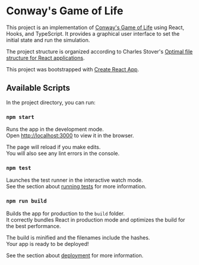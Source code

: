 # Conway's Game of Life

This project is an implementation of [Conway's Game of Life](https://en.wikipedia.org/wiki/Conway's_Game_of_Life) using React, Hooks, and TypeScript. It provides a graphical user interface to set the initial state and run the simulation.

The project structure is organized according to Charles Stover's [Optimal file structure for React applications](https://medium.com/@Charles_Stover/optimal-file-structure-for-react-applications-f3e35ad0a145).

This project was bootstrapped with [Create React App](https://github.com/facebook/create-react-app).

## Available Scripts

In the project directory, you can run:

### `npm start`

Runs the app in the development mode.<br>
Open [http://localhost:3000](http://localhost:3000) to view it in the browser.

The page will reload if you make edits.<br>
You will also see any lint errors in the console.

### `npm test`

Launches the test runner in the interactive watch mode.<br>
See the section about [running tests](https://facebook.github.io/create-react-app/docs/running-tests) for more information.

### `npm run build`

Builds the app for production to the `build` folder.<br>
It correctly bundles React in production mode and optimizes the build for the best performance.

The build is minified and the filenames include the hashes.<br>
Your app is ready to be deployed!

See the section about [deployment](https://facebook.github.io/create-react-app/docs/deployment) for more information.
